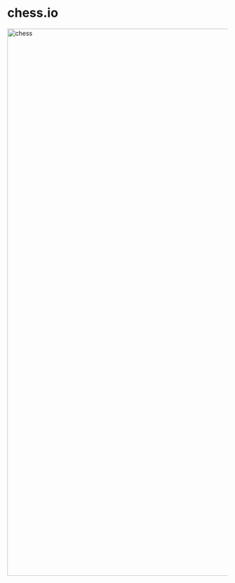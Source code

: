 # chess.io
<img width="1248" alt="chess" src="https://github.com/prashantinagdeve/chess.io/assets/143287039/9079e2dc-c284-4fb7-8e5f-4bb1c3eb0a2a">

